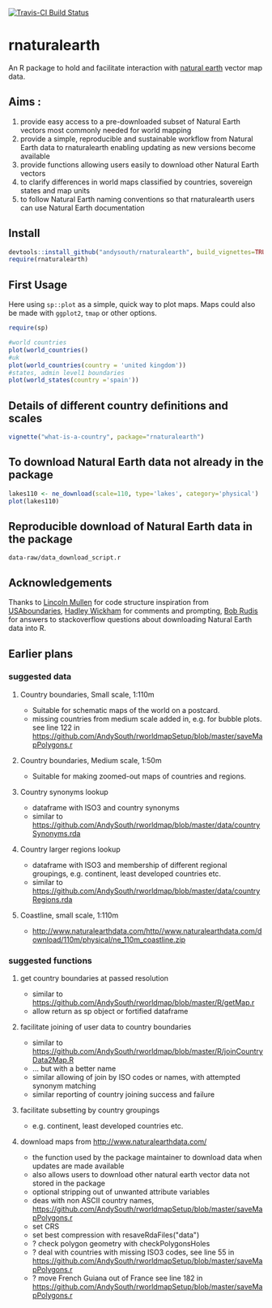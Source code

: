 [![Travis-CI Build Status](https://travis-ci.org/AndySouth/rnaturalearth.svg?branch=master)](https://travis-ci.org/AndySouth/rnaturalearth)

# rnaturalearth

An R package to hold and facilitate interaction with [natural earth](http://www.naturalearthdata.com/) vector map data.

## Aims :
1. provide easy access to a pre-downloaded subset of Natural Earth vectors most commonly needed for world mapping
1. provide a simple, reproducible and sustainable workflow from Natural Earth data to rnaturalearth enabling updating as new versions become available
1. provide functions allowing users easily to download other Natural Earth vectors
1. to clarify differences in world maps classified by countries, sovereign states and map units
1. to follow Natural Earth naming conventions so that rnaturalearth users can use Natural Earth documentation

## Install

```r
devtools::install_github("andysouth/rnaturalearth", build_vignettes=TRUE)
require(rnaturalearth)
```

## First Usage
Here using `sp::plot` as a simple, quick way to plot maps. Maps could also be made with `ggplot2`, `tmap` or other options.
```r
require(sp)

#world countries
plot(world_countries()
#uk
plot(world_countries(country = 'united kingdom'))
#states, admin level1 boundaries
plot(world_states(country ='spain')) 

```

## Details of different country definitions and scales
```r
vignette("what-is-a-country", package="rnaturalearth")
```

## To download Natural Earth data not already in the package
```r
lakes110 <- ne_download(scale=110, type='lakes', category='physical')
plot(lakes110)
```

## Reproducible download of Natural Earth data in the package
`data-raw/data_download_script.r`

## Acknowledgements
Thanks to [Lincoln Mullen](https://github.com/lmullen) for code structure inspiration from [USAboundaries](https://github.com/ropensci/USAboundaries), [Hadley Wickham](https://github.com/hadley) for comments and prompting, [Bob Rudis](https://github.com/hrbrmstr) for answers to stackoverflow questions about downloading Natural Earth data into R.


## Earlier plans

### suggested data
1. Country boundaries, Small scale, 1:110m 
    + Suitable for schematic maps of the world on a postcard.
    + missing countries from medium scale added in, e.g. for bubble plots. see line 122 in https://github.com/AndySouth/rworldmapSetup/blob/master/saveMapPolygons.r
    
2. Country boundaries, Medium scale, 1:50m
    + Suitable for making zoomed-out maps of countries and regions.

3. Country synonyms lookup
    + dataframe with ISO3 and country synonyms
    + similar to https://github.com/AndySouth/rworldmap/blob/master/data/countrySynonyms.rda
    
4. Country larger regions lookup
    + dataframe with ISO3 and membership of different regional groupings, e.g. continent, least developed countries etc.
    + similar to https://github.com/AndySouth/rworldmap/blob/master/data/countryRegions.rda

5. Coastline, small scale, 1:110m
    + http://www.naturalearthdata.com/http//www.naturalearthdata.com/download/110m/physical/ne_110m_coastline.zip

### suggested functions

1. get country boundaries at passed resolution
    + similar to https://github.com/AndySouth/rworldmap/blob/master/R/getMap.r
    + allow return as sp object or fortified dataframe
    
2. facilitate joining of user data to country boundaries
    + similar to https://github.com/AndySouth/rworldmap/blob/master/R/joinCountryData2Map.R
    + ... but with a better name
    + similar allowing of join by ISO codes or names, with attempted synonym matching
    + similar reporting of country joining success and failure

3. facilitate subsetting by country groupings
    + e.g. continent, least developed countries etc.
    
4. download maps from http://www.naturalearthdata.com/
    + the function used by the package maintainer to download data when updates are made available
    + also allows users to download other natural earth vector data not stored in the package
    + optional stripping out of unwanted attribute variables
    + deas with non ASCII country names,  https://github.com/AndySouth/rworldmapSetup/blob/master/saveMapPolygons.r
    + set CRS
    + set best compression with resaveRdaFiles("data")
    + ? check polygon geometry with checkPolygonsHoles
    + ? deal with countries with missing ISO3 codes, see line 55 in https://github.com/AndySouth/rworldmapSetup/blob/master/saveMapPolygons.r
    + ? move French Guiana out of France see line 182 in https://github.com/AndySouth/rworldmapSetup/blob/master/saveMapPolygons.r
    
    

